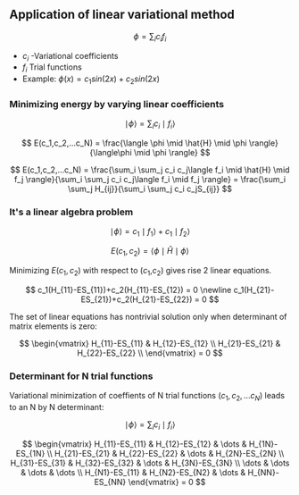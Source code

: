 ## Application of linear variational method


$$
\phi = \sum_i c_i f_i
$$

- $c_i$ -Variational coefficients
- $f_i$ Trial functions
- Example: $\phi(x) = c_1 sin (2x)+c_2 sin(2x)$


### Minimizing energy by varying linear coefficients

$$
\mid \phi \rangle = \sum_i c_i \mid f_i \rangle
$$

$$
E(c_1,c_2,...c_N) = \frac{\langle \phi \mid \hat{H} \mid \phi \rangle}{\langle\phi \mid \phi \rangle}
$$

$$
E(c_1,c_2,...c_N) = \frac{\sum_i \sum_j c_i c_j\langle f_i \mid \hat{H} \mid f_j \rangle}{\sum_i \sum_j c_i c_j\langle f_i \mid f_j \rangle} = \frac{\sum_i \sum_j H_{ij}}{\sum_i \sum_j c_i c_jS_{ij}}
$$



### It's a linear algebra problem

$$\mid \phi\rangle = c_1\mid f_1\rangle+ c_1\mid f_2\rangle$$

$$E(c_1,c_2) = \langle \phi \mid \hat{H} \mid \phi \rangle $$

Minimizing $E(c_1,c_2)$ with respect to ($c_1$,$c_2$) gives rise 2 linear equations.

$$
c_1(H_{11}-ES_{11})+c_2(H_{11}-ES_{12}) = 0 \newline
c_1(H_{21}-ES_{21})+c_2(H_{21}-ES_{22}) = 0
$$

The set of linear equations has nontrivial solution only when determinant of matrix elements is zero:

$$
\begin{vmatrix}
H_{11}-ES_{11} & H_{12}-ES_{12}  \\
H_{21}-ES_{21} & H_{22}-ES_{22}  \\
\end{vmatrix} = 0
$$



### Determinant for  N trial functions

Variational minimization of coeffients of  N trial functions $(c_1, c_2,...c_N)$ leads to an N by N determinant:

$$
\mid \phi \rangle = \sum_i c_i \mid f_i \rangle
$$

$$
\begin{vmatrix}
H_{11}-ES_{11} & H_{12}-ES_{12}  & \dots & H_{1N}-ES_{1N} \\
H_{21}-ES_{21} & H_{22}-ES_{22}  & \dots & H_{2N}-ES_{2N} \\
H_{31}-ES_{31} & H_{32}-ES_{32}  & \dots & H_{3N}-ES_{3N}  \\
\dots & \dots & \dots & \dots \\
H_{N1}-ES_{11} & H_{N2}-ES_{N2}  & \dots & H_{NN}-ES_{NN}
\end{vmatrix} = 0
$$